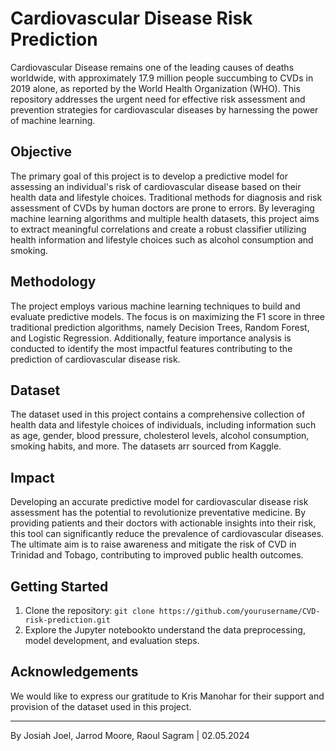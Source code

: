 # Cardiovascular Disease Risk Prediction

Cardiovascular Disease remains one of the leading causes of deaths worldwide, with approximately 17.9 million people succumbing to CVDs in 2019 alone, as reported by the World Health Organization (WHO). This repository addresses the urgent need for effective risk assessment and prevention strategies for cardiovascular diseases by harnessing the power of machine learning.

## Objective
The primary goal of this project is to develop a predictive model for assessing an individual's risk of cardiovascular disease based on their health data and lifestyle choices. Traditional methods for diagnosis and risk assessment of CVDs by human doctors are prone to errors. By leveraging machine learning algorithms and multiple health datasets, this project aims to extract meaningful correlations and create a robust classifier utilizing health information and lifestyle choices such as alcohol consumption and smoking.

## Methodology
The project employs various machine learning techniques to build and evaluate predictive models. The focus is on maximizing the F1 score in three traditional prediction algorithms, namely Decision Trees, Random Forest, and Logistic Regression. Additionally, feature importance analysis is conducted to identify the most impactful features contributing to the prediction of cardiovascular disease risk.

## Dataset
The dataset used in this project contains a comprehensive collection of health data and lifestyle choices of individuals, including information such as age, gender, blood pressure, cholesterol levels, alcohol consumption, smoking habits, and more. The datasets arr sourced from Kaggle.

## Impact
Developing an accurate predictive model for cardiovascular disease risk assessment has the potential to revolutionize preventative medicine. By providing patients and their doctors with actionable insights into their risk, this tool can significantly reduce the prevalence of cardiovascular diseases. The ultimate aim is to raise awareness and mitigate the risk of CVD in Trinidad and Tobago, contributing to improved public health outcomes.


## Getting Started
1. Clone the repository: `git clone https://github.com/yourusername/CVD-risk-prediction.git`
2. Explore the Jupyter notebookto understand the data preprocessing, model development, and evaluation steps.


## Acknowledgements
We would like to express our gratitude to Kris Manohar for their support and provision of the dataset used in this project.


---
By Josiah Joel, Jarrod Moore, Raoul Sagram | 02.05.2024
